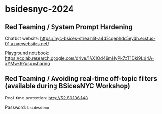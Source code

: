 # bsidesnyc-2024

## Red Teaming / System Prompt Hardening

Chatbot website: https://nyc-bsides-streamlit-a4d2cgephdd5eydh.eastus-01.azurewebsites.net/

Playground notebook: https://colab.research.google.com/drive/1AX1Od49mHyPk7zT1Dki9Lxj4A-xYMwk9?usp=sharing

## Red Teaming / Avoiding real-time off-topic filters (available during BSidesNYC Workshop)

Real-time protection: http://52.59.136.143

Password: `bsidesdemo`

